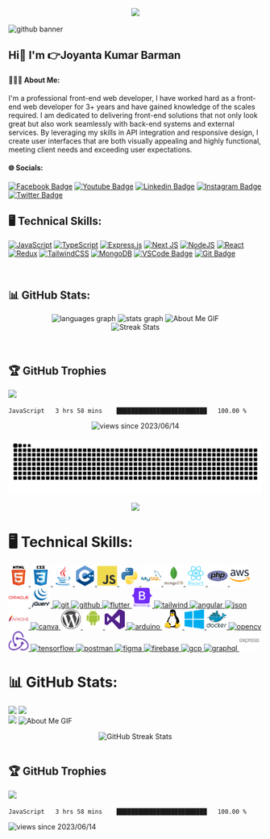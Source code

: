 <p align="center">
<!--   <a href="https://github.com/DenverCoder1/readme-typing-svg"> -->
    <img src="https://readme-typing-svg.herokuapp.com?color=E22FE4&width=380&height=28&lines=Hi👋+I'm+Joyanta+Kumar+Barman..;Front-End+Developer+Expert;Open-Source+Enthusiast..;Learning+In+Public..;Empowering+Others;Nice+To+Meet+You+....&center=true"></a></p>
    
<img src="https://media.licdn.com/dms/image/v2/D4D16AQGgEfrIYjxsZw/profile-displaybackgroundimage-shrink_350_1400/profile-displaybackgroundimage-shrink_350_1400/0/1719351548761?e=1730332800&v=beta&t=g-cAowDWQB0EkILy2E1A4LCV5gnYri-QKBFgN4w3XC8" alt="github banner"/>

## Hi👋 I'm 👉Joyanta Kumar Barman

#### 🙎🏻‍♂ About Me:
<p>I'm a professional front-end web developer, I have worked hard as a front-end web developer for 3+ years and have gained knowledge of the scales required. I am dedicated to delivering front-end solutions that not only look great but also work seamlessly with back-end systems and external services. By leveraging my skills in API integration and responsive design, I create user interfaces that are both visually appealing and highly functional, meeting client needs and exceeding user expectations.</p>

#### 🌐 Socials:
<p dir="auto"><a href="https://www.facebook.com/web.joyanta/" rel="nofollow"><img src="https://camo.githubusercontent.com/8ceae4de650f63bd2d9b9a14988510ce0c1437f9c7b34d81e20b7adc5d006dfb/68747470733a2f2f696d672e736869656c64732e696f2f62616467652f46616365626f6f6b2d3138373746323f7374796c653d666f722d7468652d6261646765266c6f676f3d66616365626f6f6b266c6f676f436f6c6f723d7768697465" alt="Facebook Badge" data-canonical-src="https://img.shields.io/badge/Facebook-1877F2?style=for-the-badge&amp;logo=facebook&amp;logoColor=white" style="max-width: 100%;"></a> <a href="https://www.youtube.com/@webbuilderbd" rel="nofollow"><img src="https://camo.githubusercontent.com/94b947e758f767a15576edfb06cc06075d6b62ef7a8946db69c5ce4a2ee830f7/68747470733a2f2f696d672e736869656c64732e696f2f62616467652f596f75547562652d4646303030303f7374796c653d666f722d7468652d6261646765266c6f676f3d796f7574756265266c6f676f436f6c6f723d7768697465" alt="Youtube Badge" data-canonical-src="https://img.shields.io/badge/YouTube-FF0000?style=for-the-badge&amp;logo=youtube&amp;logoColor=white" style="max-width: 100%;"></a> <a href="https://www.linkedin.com/in/web-joyanta/" rel="nofollow"><img src="https://camo.githubusercontent.com/8c0692475a5bfc1d9e7361074bdb648e567cae7b5b40ffd32adae31180b0d7b6/68747470733a2f2f696d672e736869656c64732e696f2f62616467652f4c696e6b6564496e2d3030373742353f7374796c653d666f722d7468652d6261646765266c6f676f3d6c696e6b6564696e266c6f676f436f6c6f723d7768697465" alt="Linkedin Badge" data-canonical-src="https://img.shields.io/badge/LinkedIn-0077B5?style=for-the-badge&amp;logo=linkedin&amp;logoColor=white" style="max-width: 100%;"></a> <a href="https://www.instagram.com/web.joyanta/" rel="nofollow"><img src="https://camo.githubusercontent.com/e2ad860f5db0900ef7a51420220056da4c8545a4cdc46af7f7411649a9c63493/68747470733a2f2f696d672e736869656c64732e696f2f62616467652f496e7374616772616d2d4534343035463f7374796c653d666f722d7468652d6261646765266c6f676f3d696e7374616772616d266c6f676f436f6c6f723d7768697465" alt="Instagram Badge" data-canonical-src="https://img.shields.io/badge/Instagram-E4405F?style=for-the-badge&amp;logo=instagram&amp;logoColor=white" style="max-width: 100%;"></a> <a href="https://x.com/web_joyanta" rel="nofollow"><img src="https://camo.githubusercontent.com/4d663eeba16a2c583c896c0dc81ab4226b8af495f6d0af8b3cc2f2b88854a252/68747470733a2f2f696d672e736869656c64732e696f2f62616467652f547769747465722d3144413146323f7374796c653d666f722d7468652d6261646765266c6f676f3d74776974746572266c6f676f436f6c6f723d7768697465" alt="Twitter Badge" data-canonical-src="https://img.shields.io/badge/Twitter-1DA1F2?style=for-the-badge&amp;logo=twitter&amp;logoColor=white" style="max-width: 100%;"></a></p>

## 🖥️ Technical Skills:
<p dir="auto"><a target="_blank" rel="noopener noreferrer nofollow" href="https://camo.githubusercontent.com/29d02b3669d6450d67e043cf5909e740dcb94c1e2306d88ac48b15b4ec55dc65/68747470733a2f2f696d672e736869656c64732e696f2f62616467652f6a6176617363726970742d2532333332333333302e7376673f7374796c653d666f722d7468652d6261646765266c6f676f3d6a617661736372697074266c6f676f436f6c6f723d253233463744463145"><img src="https://camo.githubusercontent.com/29d02b3669d6450d67e043cf5909e740dcb94c1e2306d88ac48b15b4ec55dc65/68747470733a2f2f696d672e736869656c64732e696f2f62616467652f6a6176617363726970742d2532333332333333302e7376673f7374796c653d666f722d7468652d6261646765266c6f676f3d6a617661736372697074266c6f676f436f6c6f723d253233463744463145" alt="JavaScript" data-canonical-src="https://img.shields.io/badge/javascript-%23323330.svg?style=for-the-badge&amp;logo=javascript&amp;logoColor=%23F7DF1E" style="max-width: 100%;"></a> <a target="_blank" rel="noopener noreferrer nofollow" href="https://camo.githubusercontent.com/d4cfec9550517aa67567e29843e3880ebf50bd7eeceafcd3b82875f17c9f564e/68747470733a2f2f696d672e736869656c64732e696f2f62616467652f747970657363726970742d2532333030374143432e7376673f7374796c653d666f722d7468652d6261646765266c6f676f3d74797065736372697074266c6f676f436f6c6f723d7768697465"><img src="https://camo.githubusercontent.com/d4cfec9550517aa67567e29843e3880ebf50bd7eeceafcd3b82875f17c9f564e/68747470733a2f2f696d672e736869656c64732e696f2f62616467652f747970657363726970742d2532333030374143432e7376673f7374796c653d666f722d7468652d6261646765266c6f676f3d74797065736372697074266c6f676f436f6c6f723d7768697465" alt="TypeScript" data-canonical-src="https://img.shields.io/badge/typescript-%23007ACC.svg?style=for-the-badge&amp;logo=typescript&amp;logoColor=white" style="max-width: 100%;"></a>  <a target="_blank" rel="noopener noreferrer nofollow" href="https://camo.githubusercontent.com/e01b1cfdcc52e26519db194c2a7b4b93eafe7a614a0dab69cfe967864a8f1119/68747470733a2f2f696d672e736869656c64732e696f2f62616467652f657870726573732e6a732d2532333430346435392e7376673f7374796c653d666f722d7468652d6261646765266c6f676f3d65787072657373266c6f676f436f6c6f723d253233363144414642"><img src="https://camo.githubusercontent.com/e01b1cfdcc52e26519db194c2a7b4b93eafe7a614a0dab69cfe967864a8f1119/68747470733a2f2f696d672e736869656c64732e696f2f62616467652f657870726573732e6a732d2532333430346435392e7376673f7374796c653d666f722d7468652d6261646765266c6f676f3d65787072657373266c6f676f436f6c6f723d253233363144414642" alt="Express.js" data-canonical-src="https://img.shields.io/badge/express.js-%23404d59.svg?style=for-the-badge&amp;logo=express&amp;logoColor=%2361DAFB" style="max-width: 100%;"></a> <a target="_blank" rel="noopener noreferrer nofollow" href="https://camo.githubusercontent.com/d4ff95c6c85e810b4acfe5dbf01bf2b44680cf75945b21a7e5438c87b473f2c6/68747470733a2f2f696d672e736869656c64732e696f2f62616467652f4e6578742d626c61636b3f7374796c653d666f722d7468652d6261646765266c6f676f3d6e6578742e6a73266c6f676f436f6c6f723d7768697465"><img src="https://camo.githubusercontent.com/d4ff95c6c85e810b4acfe5dbf01bf2b44680cf75945b21a7e5438c87b473f2c6/68747470733a2f2f696d672e736869656c64732e696f2f62616467652f4e6578742d626c61636b3f7374796c653d666f722d7468652d6261646765266c6f676f3d6e6578742e6a73266c6f676f436f6c6f723d7768697465" alt="Next JS" data-canonical-src="https://img.shields.io/badge/Next-black?style=for-the-badge&amp;logo=next.js&amp;logoColor=white" style="max-width: 100%;"></a> <a target="_blank" rel="noopener noreferrer nofollow" href="https://camo.githubusercontent.com/8477a50d7210f0f3bf15fbe5b44809296b75f2101a2927818599d72c8ea72cef/68747470733a2f2f696d672e736869656c64732e696f2f62616467652f6e6f64652e6a732d3644413535463f7374796c653d666f722d7468652d6261646765266c6f676f3d6e6f64652e6a73266c6f676f436f6c6f723d7768697465"><img src="https://camo.githubusercontent.com/8477a50d7210f0f3bf15fbe5b44809296b75f2101a2927818599d72c8ea72cef/68747470733a2f2f696d672e736869656c64732e696f2f62616467652f6e6f64652e6a732d3644413535463f7374796c653d666f722d7468652d6261646765266c6f676f3d6e6f64652e6a73266c6f676f436f6c6f723d7768697465" alt="NodeJS" data-canonical-src="https://img.shields.io/badge/node.js-6DA55F?style=for-the-badge&amp;logo=node.js&amp;logoColor=white" style="max-width: 100%;"></a>  <a target="_blank" rel="noopener noreferrer nofollow" href="https://camo.githubusercontent.com/f93e05694a6f01f2f6a37713a454a942442a5ff2b33083891096a6f7e57842f8/68747470733a2f2f696d672e736869656c64732e696f2f62616467652f72656163742d2532333230323332612e7376673f7374796c653d666f722d7468652d6261646765266c6f676f3d7265616374266c6f676f436f6c6f723d253233363144414642"><img src="https://camo.githubusercontent.com/f93e05694a6f01f2f6a37713a454a942442a5ff2b33083891096a6f7e57842f8/68747470733a2f2f696d672e736869656c64732e696f2f62616467652f72656163742d2532333230323332612e7376673f7374796c653d666f722d7468652d6261646765266c6f676f3d7265616374266c6f676f436f6c6f723d253233363144414642" alt="React" data-canonical-src="https://img.shields.io/badge/react-%2320232a.svg?style=for-the-badge&amp;logo=react&amp;logoColor=%2361DAFB" style="max-width: 100%;"></a> <a target="_blank" rel="noopener noreferrer nofollow" href="https://camo.githubusercontent.com/e295d0d1e6177be7fea7a386b987eb60077135419f901c302c2d1d327528b776/68747470733a2f2f696d672e736869656c64732e696f2f62616467652f72656475782d2532333539336438382e7376673f7374796c653d666f722d7468652d6261646765266c6f676f3d7265647578266c6f676f436f6c6f723d7768697465"><img src="https://camo.githubusercontent.com/e295d0d1e6177be7fea7a386b987eb60077135419f901c302c2d1d327528b776/68747470733a2f2f696d672e736869656c64732e696f2f62616467652f72656475782d2532333539336438382e7376673f7374796c653d666f722d7468652d6261646765266c6f676f3d7265647578266c6f676f436f6c6f723d7768697465" alt="Redux" data-canonical-src="https://img.shields.io/badge/redux-%23593d88.svg?style=for-the-badge&amp;logo=redux&amp;logoColor=white" style="max-width: 100%;"></a> <a target="_blank" rel="noopener noreferrer nofollow" href="https://camo.githubusercontent.com/b2eac0f505dfd05c25acf8c285b5eb346916090126c8836c6cbf9aeb754eac32/68747470733a2f2f696d672e736869656c64732e696f2f62616467652f7461696c77696e646373732d2532333338423241432e7376673f7374796c653d666f722d7468652d6261646765266c6f676f3d7461696c77696e642d637373266c6f676f436f6c6f723d7768697465"><img src="https://camo.githubusercontent.com/b2eac0f505dfd05c25acf8c285b5eb346916090126c8836c6cbf9aeb754eac32/68747470733a2f2f696d672e736869656c64732e696f2f62616467652f7461696c77696e646373732d2532333338423241432e7376673f7374796c653d666f722d7468652d6261646765266c6f676f3d7461696c77696e642d637373266c6f676f436f6c6f723d7768697465" alt="TailwindCSS" data-canonical-src="https://img.shields.io/badge/tailwindcss-%2338B2AC.svg?style=for-the-badge&amp;logo=tailwind-css&amp;logoColor=white" style="max-width: 100%;"></a> <a target="_blank" rel="noopener noreferrer nofollow" href="https://camo.githubusercontent.com/ec9b2bbaccf6915a29050ce24c10cd9b481b0c41b0bf5194add3e69f49a9be3c/68747470733a2f2f696d672e736869656c64732e696f2f62616467652f4d6f6e676f44422d2532333465613934622e7376673f7374796c653d666f722d7468652d6261646765266c6f676f3d6d6f6e676f6462266c6f676f436f6c6f723d7768697465"><img src="https://camo.githubusercontent.com/ec9b2bbaccf6915a29050ce24c10cd9b481b0c41b0bf5194add3e69f49a9be3c/68747470733a2f2f696d672e736869656c64732e696f2f62616467652f4d6f6e676f44422d2532333465613934622e7376673f7374796c653d666f722d7468652d6261646765266c6f676f3d6d6f6e676f6462266c6f676f436f6c6f723d7768697465" alt="MongoDB" data-canonical-src="https://img.shields.io/badge/MongoDB-%234ea94b.svg?style=for-the-badge&amp;logo=mongodb&amp;logoColor=white" style="max-width: 100%;"></a> <a href="#"><img src="https://camo.githubusercontent.com/6d6f020de0139313fce4fb0037bf8a6aed68fa4db7780a549d28a2075c145bce/68747470733a2f2f696d672e736869656c64732e696f2f62616467652f56697375616c5f53747564696f2d3543324439313f7374796c653d666f722d7468652d6261646765266c6f676f3d76697375616c25323073747564696f266c6f676f436f6c6f723d7768697465" alt="VSCode Badge" data-canonical-src="https://img.shields.io/badge/Visual_Studio-5C2D91?style=for-the-badge&amp;logo=visual%20studio&amp;logoColor=white" style="max-width: 100%;"></a> <a href="#"><img src="https://camo.githubusercontent.com/8a6912ffd6e3bba0d696c8803e3ff21a37f24cbca4a3433e23af910250e974ef/68747470733a2f2f696d672e736869656c64732e696f2f62616467652f4769742d4630353033323f7374796c653d666f722d7468652d6261646765266c6f676f3d676974266c6f676f436f6c6f723d7768697465" alt="Git Badge" data-canonical-src="https://img.shields.io/badge/Git-F05032?style=for-the-badge&amp;logo=git&amp;logoColor=white" style="max-width: 100%;"></a></p>
<br>

## 📊 GitHub Stats:
<div align="center">
<img src="https://github-readme-stats.vercel.app/api/top-langs?username=web-joyanta&locale=en&hide_title=false&layout=compact&card_width=320&langs_count=5&theme=dracula&hide_border=false" height="150" alt="languages graph"  />
<img src="https://github-readme-stats.vercel.app/api?username=web-joyanta&hide_title=false&hide_rank=false&show_icons=true&include_all_commits=true&count_private=true&disable_animations=false&theme=dracula&locale=en&hide_border=false" height="150" alt="stats graph" />
<img src="https://github.com/7oSkaaa/7oSkaaa/raw/main/Images/about_me.gif?raw=true" alt="About Me GIF" height="150" data-target="animated-image.originalImage">
</div>
<div align="center">
<img src="https://github-readme-streak-stats.herokuapp.com/?user=web-joyanta&theme=radical&hide_border=false" alt="Streak Stats">
</div>
<br><br>

## 🏆 GitHub Trophies
![](https://github-profile-trophy.vercel.app/?username=web-joyanta&theme=radical&no-frame=false&no-bg=true&margin-w=4)
<!--START_SECTION:waka-->
```text
JavaScript   3 hrs 58 mins    █████████████████████████   100.00 %
```
<div align="center">
  <img src="https://visitor-badge-deno.deno.dev/web-joyanta.web-joyanta.svg" alt="views since 2023/06/14">
</div>
<br>


<img src="https://raw.githubusercontent.com/web-joyanta/web-joyanta/output/snake.svg" alt="Snake animation" />


<!-- ########################################################################################################################################### -->


<!--
**web-joyanta/web-joyanta** is a ✨ _special_ ✨ repository because its `README.md` (this file) appears on your GitHub profile.

Here are some ideas to get you started:

- 🔭 I’m currently working on ...
- 🌱 I’m currently learning ...
- 👯 I’m looking to collaborate on ...
- 🤔 I’m looking for help with ...
- 💬 Ask me about ...
- 📫 How to reach me: ...
- 😄 Pronouns: ...
- ⚡ Fun fact: ...
-->
<p align="center">
<!--   <a href="https://github.com/DenverCoder1/readme-typing-svg"> -->
    <img src="https://readme-typing-svg.herokuapp.com?color=E22FE4&width=380&height=28&lines=Hi👋+I'm+Joyanta+Kumar+Barman..;Front-End+Developer+Expert;Open-Source+Enthusiast..;Learning+In+Public..;Empowering+Others;Nice+To+Meet+You+....&center=true"></a></p>
    

    
# 🖥️ Technical Skills: 
<p align="left">
  <a href="https://www.w3schools.com/html/" target="_blank" rel="noreferrer">
    <img src="https://raw.githubusercontent.com/devicons/devicon/master/icons/html5/html5-original-wordmark.svg" alt="html5" width="40" height="40"/>
  </a>
  <a href="https://www.w3schools.com/css/" target="_blank" rel="noreferrer">
    <img src="https://raw.githubusercontent.com/devicons/devicon/master/icons/css3/css3-original-wordmark.svg" alt="css3" width="40" height="40"/>
  </a>
  <a href="https://www.java.com" target="_blank" rel="noreferrer">
    <img src="https://raw.githubusercontent.com/devicons/devicon/master/icons/java/java-original.svg" alt="java" width="40" height="40"/>
  </a>
  <a href="https://www.w3schools.com/cpp/" target="_blank" rel="noreferrer">
    <img src="https://raw.githubusercontent.com/devicons/devicon/master/icons/cplusplus/cplusplus-original.svg" alt="cplusplus" width="40" height="40"/>
  </a>
  <a href="https://developer.mozilla.org/en-US/docs/Web/JavaScript" target="_blank" rel="noreferrer">
    <img src="https://raw.githubusercontent.com/devicons/devicon/master/icons/javascript/javascript-original.svg" alt="javascript" width="40" height="40"/>
  </a>
  <a href="https://www.python.org" target="_blank" rel="noreferrer">
    <img src="https://raw.githubusercontent.com/devicons/devicon/master/icons/python/python-original.svg" alt="python" width="40" height="40"/>
  </a>
  <a href="https://www.mysql.com/" target="_blank" rel="noreferrer">
    <img src="https://raw.githubusercontent.com/devicons/devicon/master/icons/mysql/mysql-original-wordmark.svg" alt="mysql" width="40" height="40"/>
  </a>
  <a href="https://www.mongodb.com/" target="_blank" rel="noreferrer">
    <img src="https://raw.githubusercontent.com/devicons/devicon/master/icons/mongodb/mongodb-original-wordmark.svg" alt="mongodb" width="40" height="40"/>
  </a>
  <a href="https://reactjs.org/" target="_blank" rel="noreferrer">
    <img src="https://raw.githubusercontent.com/devicons/devicon/master/icons/react/react-original-wordmark.svg" alt="react" width="40" height="40"/>
  </a>
  <a href="https://www.php.net" target="_blank" rel="noreferrer">
    <img src="https://raw.githubusercontent.com/devicons/devicon/master/icons/php/php-original.svg" alt="php" width="40" height="40"/>
  </a>
  <a href="https://aws.amazon.com" target="_blank" rel="noreferrer">
    <img src="https://raw.githubusercontent.com/devicons/devicon/master/icons/amazonwebservices/amazonwebservices-original-wordmark.svg" alt="aws" width="40" height="40"/>
  </a>
  <a href="https://www.oracle.com" target="_blank" rel="noreferrer">
    <img src="https://raw.githubusercontent.com/devicons/devicon/master/icons/oracle/oracle-original.svg" alt="oracle" width="40" height="40"/>
  </a>
  <a href="https://jquery.com/" target="_blank" rel="noreferrer">
    <img src="https://raw.githubusercontent.com/devicons/devicon/master/icons/jquery/jquery-original-wordmark.svg" alt="jquery" width="40" height="40"/>
  </a>
  <a href="https://git-scm.com/" target="_blank" rel="noreferrer">
    <img src="https://www.vectorlogo.zone/logos/git-scm/git-scm-icon.svg" alt="git" width="40" height="40"/>
  </a>
  <a href="https://www.github.com" target="_blank" rel="noreferrer">
    <img src="https://www.vectorlogo.zone/logos/github/github-icon.svg" alt="github" width="40" height="40"/>
  </a>
  <a href="https://flutter.dev" target="_blank" rel="noreferrer">
    <img src="https://www.vectorlogo.zone/logos/flutterio/flutterio-icon.svg" alt="flutter" width="40" height="40"/>
  </a>
  <a href="https://getbootstrap.com" target="_blank" rel="noreferrer">
    <img src="https://raw.githubusercontent.com/devicons/devicon/master/icons/bootstrap/bootstrap-plain-wordmark.svg" alt="bootstrap" width="40" height="40"/>
  </a>
  <a href="https://tailwindcss.com/" target="_blank" rel="noreferrer">
    <img src="https://www.vectorlogo.zone/logos/tailwindcss/tailwindcss-icon.svg" alt="tailwind" width="40" height="40"/>
  </a>
  <a href="https://angular.io/" target="_blank" rel="noreferrer">
    <img src="https://angular.io/assets/images/logos/angular/angular.svg" alt="angular" width="40" height="40"/>
  </a>
  <a href="https://www.json.org/" target="_blank" rel="noreferrer">
    <img src="https://www.vectorlogo.zone/logos/json/json-icon.svg" alt="json" width="40" height="40"/>
  </a>
  <a href="https://httpd.apache.org/" target="_blank" rel="noreferrer">
    <img src="https://raw.githubusercontent.com/devicons/devicon/master/icons/apache/apache-original-wordmark.svg" alt="apache" width="40" height="40"/>
  </a>
  <a href="https://www.canva.com/" target="_blank" rel="noreferrer">
    <img src="https://www.vectorlogo.zone/logos/canva/canva-icon.svg" alt="canva" width="40" height="40"/>
  </a>
  <a href="https://wordpress.com/" target="_blank" rel="noreferrer">
    <img src="https://raw.githubusercontent.com/devicons/devicon/master/icons/wordpress/wordpress-plain.svg" alt="wordpress" width="40" height="40"/>
  </a>
  <a href="https://developer.android.com" target="_blank" rel="noreferrer">
    <img src="https://raw.githubusercontent.com/devicons/devicon/master/icons/android/android-original-wordmark.svg" alt="developerandroid" width="40" height="40"/>
  </a>
  <a href="https://code.visualstudio.com/" target="_blank" rel="noreferrer">
    <img src="https://raw.githubusercontent.com/devicons/devicon/master/icons/visualstudio/visualstudio-plain.svg" alt="vscode" width="40" height="40"/>
  </a>
  <a href="https://www.arduino.cc/" target="_blank" rel="noreferrer">
    <img src="https://cdn.worldvectorlogo.com/logos/arduino-1.svg" alt="arduino" width="40" height="40"/>
  </a>
  <a href="https://www.linux.org/" target="_blank" rel="noreferrer">
    <img src="https://raw.githubusercontent.com/devicons/devicon/master/icons/linux/linux-original.svg" alt="linux" width="40" height="40"/>
  </a>
  <a href="https://www.microsoft.com/en-us/windows" target="_blank" rel="noreferrer">
    <img src="https://raw.githubusercontent.com/devicons/devicon/master/icons/windows8/windows8-original.svg" alt="windows" width="40" height="40"/>
  </a>
  <a href="https://www.docker.com/" target="_blank" rel="noreferrer">
    <img src="https://raw.githubusercontent.com/devicons/devicon/master/icons/docker/docker-original-wordmark.svg" alt="docker" width="40" height="40"/>
  </a>
  <a href="https://opencv.org/" target="_blank" rel="noreferrer">
    <img src="https://www.vectorlogo.zone/logos/opencv/opencv-icon.svg" alt="opencv" width="40" height="40"/>
  </a>
  <a href="https://redux.js.org" target="_blank" rel="noreferrer">
    <img src="https://raw.githubusercontent.com/devicons/devicon/master/icons/redux/redux-original.svg" alt="redux" width="40" height="40"/>
  </a>
  <a href="https://www.tensorflow.org" target="_blank" rel="noreferrer">
    <img src="https://www.vectorlogo.zone/logos/tensorflow/tensorflow-icon.svg" alt="tensorflow" width="40" height="40"/>
  </a>
  <a href="https://www.getpostman.com/" target="_blank" rel="noreferrer">
    <img src="https://www.vectorlogo.zone/logos/getpostman/getpostman-icon.svg" alt="postman" width="40" height="40"/>
  </a>
  <a href="https://www.figma.com/" target="_blank" rel="noreferrer">
    <img src="https://www.vectorlogo.zone/logos/figma/figma-icon.svg" alt="figma" width="40" height="40"/>
  </a>
  <a href="https://firebase.google.com/" target="_blank" rel="noreferrer">
    <img src="https://www.vectorlogo.zone/logos/firebase/firebase-icon.svg" alt="firebase" width="40" height="40"/>
  </a>
  <a href="https://cloud.google.com" target="_blank" rel="noreferrer">
    <img src="https://www.vectorlogo.zone/logos/google_cloud/google_cloud-icon.svg" alt="gcp" width="40" height="40"/>
  </a>
  <a href="https://graphql.org" target="_blank" rel="noreferrer">
    <img src="https://www.vectorlogo.zone/logos/graphql/graphql-icon.svg" alt="graphql" width="40" height="40"/>
  </a>
    <a href="https://expressjs.com/" target="_blank" rel="noreferrer">
    <img src="https://raw.githubusercontent.com/devicons/devicon/master/icons/express/express-original-wordmark.svg" alt="express" width="40" height="40"/>
  </a>
</p>

# 📊 GitHub Stats:
![](https://github-readme-stats.vercel.app/api/top-langs/?username=web-joyanta&theme=radical&border=false&include_all_commits=true&count_private=true&layout=compact)
![](https://github-readme-stats.vercel.app/api?username=web-joyanta&theme=radical&_border=false&include_all_commits=true&count_private=true)<br/>
![](https://github-readme-streak-stats.herokuapp.com/?user=web-joyanta&theme=radical&hide_border=false)
<img src="https://github.com/7oSkaaa/7oSkaaa/blob/main/Images/about_me.gif?raw=true" alt="About Me GIF" width="180px">
<div align="center">
<img src="https://streak-stats.demolab.com/?user=web-joyanta" alt="GitHub Streak Stats">
</div> 
<br/>

## 🏆 GitHub Trophies
![](https://github-profile-trophy.vercel.app/?username=web-joyanta&theme=radical&no-frame=false&no-bg=true&margin-w=4)
<!--START_SECTION:waka-->

```text
JavaScript   3 hrs 58 mins    █████████████████████████   100.00 %
```
<!--END_SECTION:waka-->
![views since 2023/06/14](https://visitor-badge-deno.deno.dev/web-joyanta.web-joyanta.svg)










